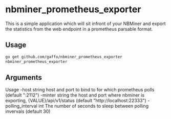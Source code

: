 # nbminer_prometheus_exporter

This is a simple application which will sit infront of your NBMiner and export the statistics from the web endpoint
in a prometheus parsable format.

## Usage

```bash
go get github.com/gaffo/nbminer_prometheus_exporter
nbminer_prometheus_exporter
```

## Arguments
Usage
  -host string
        host and port to bind to for which prometheus polls (default ":2112")
  -minter string
        the host and port where nbminer is exporting, {VALUE}/api/v1/status (default "http://localhost:22333")
  -polling_interval int
        The number of seconds to sleep between polling invervals (default 30)